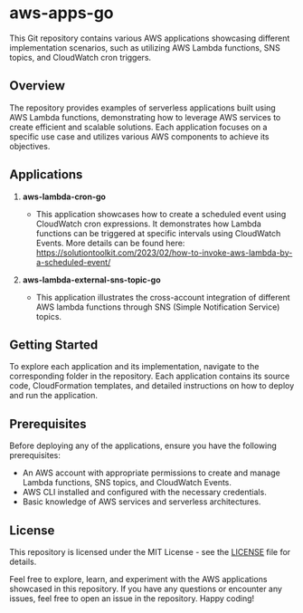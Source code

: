 # aws-apps-go

This Git repository contains various AWS applications showcasing different implementation scenarios, such as utilizing AWS Lambda functions, SNS topics, and CloudWatch cron triggers.

## Overview

The repository provides examples of serverless applications built using AWS Lambda functions, demonstrating how to leverage AWS services to create efficient and scalable solutions. Each application focuses on a specific use case and utilizes various AWS components to achieve its objectives.

## Applications

1. **aws-lambda-cron-go**
   - This application showcases how to create a scheduled event using CloudWatch cron expressions. It demonstrates how Lambda functions can be triggered at specific intervals using CloudWatch Events.
More details can be found here: https://solutiontoolkit.com/2023/02/how-to-invoke-aws-lambda-by-a-scheduled-event/ 

2. **aws-lambda-external-sns-topic-go**
   - This application illustrates the cross-account integration of different AWS lambda functions through SNS (Simple Notification Service) topics.

## Getting Started

To explore each application and its implementation, navigate to the corresponding folder in the repository. Each application contains its source code, CloudFormation templates, and detailed instructions on how to deploy and run the application.

## Prerequisites

Before deploying any of the applications, ensure you have the following prerequisites:

- An AWS account with appropriate permissions to create and manage Lambda functions, SNS topics, and CloudWatch Events.
- AWS CLI installed and configured with the necessary credentials.
- Basic knowledge of AWS services and serverless architectures.

## License

This repository is licensed under the MIT License - see the [LICENSE](LICENSE) file for details.

Feel free to explore, learn, and experiment with the AWS applications showcased in this repository. If you have any questions or encounter any issues, feel free to open an issue in the repository. Happy coding!
